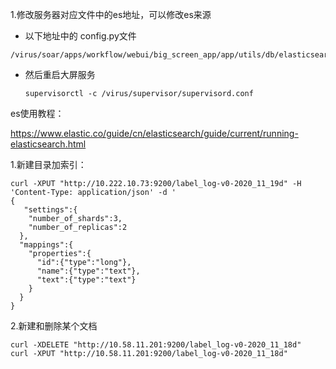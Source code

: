 1.修改服务器对应文件中的es地址，可以修改es来源

- 	以下地址中的  config.py文件

```shell
/virus/soar/apps/workflow/webui/big_screen_app/app/utils/db/elasticsearch
```



- 然后重启大屏服务

  ```shell
  supervisorctl -c /virus/supervisor/supervisord.conf
  ```

  

es使用教程：

https://www.elastic.co/guide/cn/elasticsearch/guide/current/running-elasticsearch.html  

1.新建目录加索引：

```shell
curl -XPUT "http://10.222.10.73:9200/label_log-v0-2020_11_19d" -H 'Content-Type: application/json' -d '
{
   "settings":{
    "number_of_shards":3,
    "number_of_replicas":2
  },
  "mappings":{
    "properties":{
      "id":{"type":"long"},
      "name":{"type":"text"},
      "text":{"type":"text"}
    }
  }
}
```

2.新建和删除某个文档

```shell
curl -XDELETE "http://10.58.11.201:9200/label_log-v0-2020_11_18d"
curl -XPUT "http://10.58.11.201:9200/label_log-v0-2020_11_18d"
```

